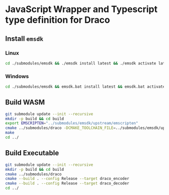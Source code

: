 # JavaScript Wrapper and Typescript type definition for Draco

## Install `emsdk`

### Linux

```sh
cd ./submodules/emsdk && ./emsdk install latest && ./emsdk activate latest && source ./emsdk_env.sh && cd ../../
```

### Windows

```sh
cd ./submodules/emsdk && emsdk.bat install latest && emsdk.bat activate latest && emsdk_env.bat && cd ../../
```

## Build WASM

```sh
git submodule update --init --recursive
mkdir -p build && cd build
export EMSCRIPTEN="../submodules/emsdk/upstream/emscripten"
cmake ../submodules/draco -DCMAKE_TOOLCHAIN_FILE=../submodules/emsdk/upstream/emscripten/cmake/Modules/Platform/Emscripten.cmake -DDRACO_WASM=ON
make
cd ../
```

## Build Executable

```sh
git submodule update --init --recursive
mkdir -p build && cd build
cmake ../submodules/draco
cmake --build . --config Release --target draco_encoder
cmake --build . --config Release --target draco_decoder
cd ../
```